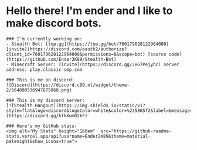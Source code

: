 # Hello there! I'm ender and I like to make discord bots.

<p align="center">
    
    ### I'm currently working on:
    - Stealth Bot: [top.gg](https://top.gg/bot/760179628122964008) [invite](https://discord.com/oauth2/authorize?client_id=760179628122964008&permissions=8&scope=bot) [source code](https://github.com/Ender2K89/Stealth-Bot)
    - Minecraft Server: [invite](https://discord.gg/JHG7Pejyhc) server address: play.classic-smp.com

    ### This is me on discord:
    ![Discord](https://discord.c99.nl/widget/theme-2/564890536947875868.png)

    ### This is my discord server:
    [![Stealth Hangout](https://img.shields.io/static/v1?style=flat&logo=discord&logoColor=white&color=%235865f2&label=&message=Join%20my%20server:%20Stealth%20Hangout)](https://discord.gg/ktkXwmD2kF)

    ### Here's my GitHub stats:
    <img alt="My Stats" height="160em"  src="https://github-readme-stats.vercel.app/api?username=Ender2K89&theme=material-palenight&show_icons=true">
</p>
